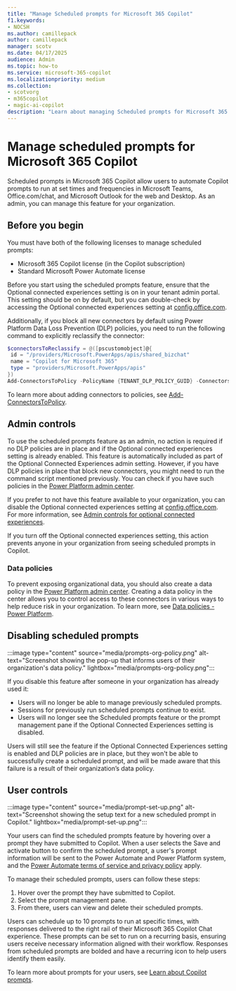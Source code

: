 ```yaml
---
title: "Manage Scheduled prompts for Microsoft 365 Copilot"
f1.keywords:
- NOCSH
ms.author: camillepack
author: camillepack
manager: scotv
ms.date: 04/17/2025
audience: Admin
ms.topic: how-to
ms.service: microsoft-365-copilot
ms.localizationpriority: medium
ms.collection: 
- scotvorg
- m365copilot
- magic-ai-copilot
description: "Learn about managing Scheduled prompts for Microsoft 365 Copilot, admin controls, data policies, and user management steps."
---
```


# Manage scheduled prompts for Microsoft 365 Copilot

Scheduled prompts in Microsoft 365 Copilot allow users to automate Copilot prompts to run at set times and frequencies in Microsoft Teams, Office.com/chat, and Microsoft Outlook for the web and Desktop. As an admin, you can manage this feature for your organization.

## Before you begin

You must have both of the following licenses to manage scheduled prompts:

- Microsoft 365 Copilot license (in the Copilot subscription)
- Standard Microsoft Power Automate license

Before you start using the scheduled prompts feature, ensure that the Optional connected experiences setting is on in your tenant admin portal. This setting should be on by default, but you can double-check by accessing the Optional connected experiences setting at [config.office.com](https://config.office.com/).

Additionally, if you block all new connectors by default using Power Platform Data Loss Prevention (DLP) policies, you need to run the following command to explicitly reclassify the connector:

```powershell
$connectorsToReclassify = @([pscustomobject]@{
 id = "/providers/Microsoft.PowerApps/apis/shared_bizchat"
 name = "Copilot for Microsoft 365"
 type = "providers/Microsoft.PowerApps/apis"
})
Add-ConnectorsToPolicy -PolicyName {TENANT_DLP_POLICY_GUID} -Connectors $connectorsToReclassify -Classification {'Confidential'|'General'}
```

To learn more about adding connectors to policies, see [Add-ConnectorsToPolicy](/powershell/module/microsoft.powerapps.administration.powershell/add-connectorstopolicy).

## Admin controls

To use the scheduled prompts feature as an admin, no action is required if no DLP policies are in place and if the Optional connected experiences setting is already enabled. This feature is automatically included as part of the Optional Connected Experiences admin setting. However, if you have DLP policies in place that block new connectors, you might need to run the command script mentioned previously. You can check if you have such policies in the [Power Platform admin center](https://admin.powerplatform.microsoft.com).

If you prefer to not have this feature available to your organization, you can disable the Optional connected experiences setting at [config.office.com](https://config.office.com/). For more information, see [Admin controls for optional connected experiences](/microsoft-365-apps/privacy/optional-connected-experiences).

If you turn off the Optional connected experiences setting, this action prevents anyone in your organization from seeing scheduled prompts in Copilot.

### Data policies

To prevent exposing organizational data, you should also create a data policy in the [Power Platform admin center](https://admin.powerplatform.microsoft.com). Creating a data policy in the center allows you to control access to these connectors in various ways to help reduce risk in your organization. To learn more, see [Data policies - Power Platform](/microsoft-365-apps/privacy/optional-connected-experiences).

## Disabling scheduled prompts

:::image type="content" source="media/prompts-org-policy.png" alt-text="Screenshot showing the pop-up that informs users of their organization's data policy." lightbox="media/prompts-org-policy.png":::

If you disable this feature after someone in your organization has already used it:

- Users will no longer be able to manage previously scheduled prompts.
- Sessions for previously run scheduled prompts continue to exist.
- Users will no longer see the Scheduled prompts feature or the prompt management pane if the Optional Connected Experiences setting is disabled.

Users will still see the feature if the Optional Connected Experiences setting is enabled and DLP policies are in place, but they won't be able to successfully create a scheduled prompt, and will be made aware that this failure is a result of their organization’s data policy.

## User controls

:::image type="content" source="media/prompt-set-up.png" alt-text="Screenshot showing the setup text for a new scheduled prompt in Copilot." lightbox="media/prompt-set-up.png":::

Your users can find the scheduled prompts feature by hovering over a prompt they have submitted to Copilot. When a user selects the Save and activate button to confirm the scheduled prompt, a user's prompt information will be sent to the Power Automate and Power Platform system, and the [Power Automate terms of service and privacy policy](/power-platform/admin/wp-compliance-data-privacy) apply.

To manage their scheduled prompts, users can follow these steps:

1. Hover over the prompt they have submitted to Copilot.
2. Select the prompt management pane.
3. From there, users can view and delete their scheduled prompts.

Users can schedule up to 10 prompts to run at specific times, with responses delivered to the right rail of their Microsoft 365 Copilot Chat experience. These prompts can be set to run on a recurring basis, ensuring users receive necessary information aligned with their workflow. Responses from scheduled prompts are bolded and have a recurring icon to help users identify them easily.

To learn more about prompts for your users, see [Learn about Copilot prompts](https://support.microsoft.com/topic/learn-about-copilot-prompts-f6c3b467-f07c-4db1-ae54-ffac96184dd5).
